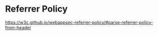 # Referrer Policy

https://w3c.github.io/webappsec-referrer-policy/#parse-referrer-policy-from-header
